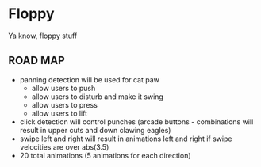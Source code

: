 # Floppy

Ya know, floppy stuff

## ROAD MAP

* panning detection will be used for cat paw
  * allow users to push
  * allow users to disturb and make it swing
  * allow users to press
  * allow users to lift
* click detection will control punches (arcade buttons - combinations will result in upper cuts and down clawing eagles)
* swipe left and right will result in animations left and right if swipe velocities are over abs(3.5)
* 20 total animations (5 animations for each direction)


